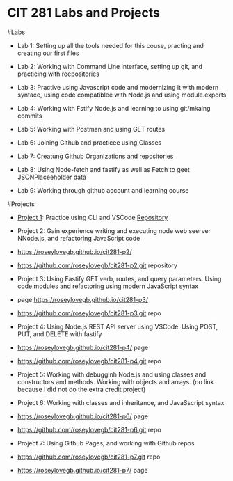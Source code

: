# CIT 281 Labs and Projects

#Labs

+ Lab 1: Setting up all the tools needed for this couse, practing and creating our first files

+ Lab 2: Working with Command Line Interface, setting up git, and practicing with reepositories

+ Lab 3: Practive using Javascript code and modernizing it with modern syntace, using code compatiblee with Node.js and using module.exports

+ Lab 4: Working with Fstify Node.js and learning to using git/mkaing commits

+ Lab 5: Working with Postman and using GET routes 


+ Lab 6: Joining Github and practicee using Classes

+ Lab 7: Creatung Github Organizations and repositories

+ Lab 8: Using Node-fetch and fastify as well as Fetch to geet JSONPlaceeholder data

+ Lab 9: Working through github account and learning course


#Projects

+ [Project 1](https://roseylovegb.github.io/cit281-p1/): Practice using CLI and VSCode [Repository](https://github.com/roseylovegb/cit281-p1.git)

+ Project 2: Gain experience writing and executing node web seerver NNode.js, and refactoring JavaScript code
+ https://roseylovegb.github.io/cit281-p2/
+ https://github.com/roseylovegb/cit281-p2.git repository

+ Project 3: Using Fastify GET verb, routes, and query parameters. Using code modules and refactoring using modern JavaScript syntax
+  page https://roseylovegb.github.io/cit281-p3/
+  https://github.com/roseylovegb/cit281-p3.git repo


+ Project 4: Using Node.js REST API server using VSCode. Using POST, PUT, and DELETE with fastify
+ https://roseylovegb.github.io/cit281-p4/ page
+ https://github.com/roseylovegb/cit281-p4.git repo

+ Project 5: Working with debugginh Node.js and using classes and constructors and methods. Working with objects and arrays. (no link because I did not do the extra credit project)

+ Project 6: Working with classes and inheritance, and JavaSscript syntax
+ https://roseylovegb.github.io/cit281-p6/ page
+ https://github.com/roseylovegb/cit281-p6.git repo

+ Project 7: Using Github Pages, and working with Github repos
+ https://github.com/roseylovegb/cit281-p7.git repo
+ https://roseylovegb.github.io/cit281-p7/ page
